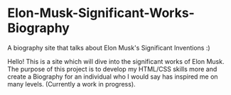 # Elon-Musk-Significant-Works-Biography
A biography site that talks about Elon Musk's Significant Inventions :) 

Hello! This is a site which will dive into the significant works of Elon Musk. The purpose of this project is to develop my HTML/CSS skills more and create a Biography for an individual who I would say has inspired me on many levels. (Currently a work in progress).
